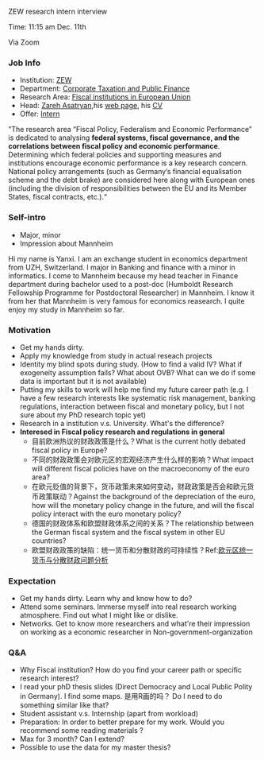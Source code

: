 ZEW research intern interview

Time: 11:15 am Dec. 11th 

Via Zoom

### Job Info

* Institution: [ZEW](https://ftp.zew.de/pub/zew-docs/ZEW-Kurzinfo_chin.pdf)
* Department: [Corporate Taxation and Public Finance](https://www.zew.de/en/research-at-zew/corporate-taxation-and-public-finance)
* Research Area: [Fiscal institutions in European Union](https://www.zew.de/en/research-at-zew/corporate-taxation-and-public-finance/research-areas/fiscal-institutions-in-the-european-union)
* Head: [Zareh Asatryan](https://www.zew.de/en/team/zas),his [web page](https://sites.google.com/view/asatryan/home), his [CV](https://drive.google.com/file/d/1FkBxhCYHqcSlLNYJ6B1K-a5ek24aVmjV/view)
* Offer: [Intern](https://jobs.zew.de/jobposting/f71f058f4091a8c1d1a459fd857e01d8306c36c10?ref=homepage)

”The research area “Fiscal Policy, Federalism and Economic Performance” is dedicated to analysing **federal systems, fiscal governance, and the correlations between fiscal policy and economic performance**. Determining which federal policies and supporting measures and institutions encourage economic performance is a key research concern. National policy arrangements (such as Germany’s financial equalisation scheme and the debt brake) are considered here along with European ones (including the division of responsibilities between the EU and its Member States, fiscal contracts, etc.).“

### Self-intro

* Major, minor
* Impression about Mannheim

Hi my name is Yanxi. I am an exchange student in economics department from UZH, Switzerland. I major in Banking and finance with a minor in informatics. I come to Mannheim because my head teacher in Finance department during bachelor used to a post-doc (Humboldt Research Fellowship Programme for Postdoctoral Researcher) in Mannheim. I know it from her that Mannheim is very famous for economics reasearch.  I quite enjoy my study in Mannheim so far.


### Motivation

* Get my hands dirty. 
* Apply my knowledge from study in actual reseach projects
* Identity my blind spots during study. (How to find a valid IV? What if exogeneity assumption fails? What about OVB? What can we do if some data is important but it is not available) 
* Putting my skills to work will help me find my future career path (e.g. I have a few research interests like systematic risk management, banking regulations, interaction between fiscal and monetary policy, but I not sure about my PhD research topic yet)
* Research in a institution v.s. University. What's the difference?
* **Interesed in Fiscal policy research and regulations in general**
    * 目前欧洲热议的财政政策是什么？What is the current hotly debated fiscal policy in Europe?
    * 不同的财政政策会对欧元区的宏观经济产生什么样的影响？What impact will different fiscal policies have on the macroeconomy of the euro area?
    * 在欧元贬值的背景下，货币政策未来如何变动，财政政策是否会和欧元货币政策联动？Against the background of the depreciation of the euro, how will the monetary policy change in the future, and will the fiscal policy interact with the euro monetary policy?
    * 德国的财政体系和欧盟财政体系之间的关系？The relationship between the German fiscal system and the fiscal system in other EU countries?
    * 欧盟财政政策的缺陷：统一货币和分散财政的可持续性？Ref:[欧元区统一货币与分散财政问题分析](http://www.cf40.com/news_detail/2929.html)

### Expectation

* Get my hands dirty. Learn why and know how to do?
* Attend some seminars. Immerse myself into real research working atmosphere. Find out what I might like or dislike.
* Networks. Get to know more researchers and what're their impression on working as a economic researcher in Non-government-organization

### Q&A

* Why Fiscal institution? How do you find your career path or specific research interest?
* I read your phD thesis slides (Direct Democracy and Local Public Polity in Germany). I find some maps. 是用R画的吗？ Do I need to do something similar like that?
* Student assistant v.s. Internship (apart from workload)
* Preparation: In order to better prepare for my work. Would you recommend some reading materials ?
* Max for 3 month? Can I extend? 
* Possible to use the data for my master thesis?
